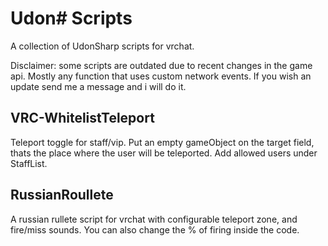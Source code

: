 # Udon# Scripts

A collection of UdonSharp scripts for vrchat.

Disclaimer: some scripts are outdated due to recent changes in the game api. Mostly any function that uses custom network events. If you wish an update send me a message and i will do it.

## VRC-WhitelistTeleport
Teleport toggle for staff/vip. Put an empty gameObject on the target field, thats the place where the user will be teleported. Add allowed users under StaffList.

## RussianRoullete
A russian rullete script for vrchat with configurable teleport zone, and fire/miss sounds. You can also change the % of firing inside the code.
